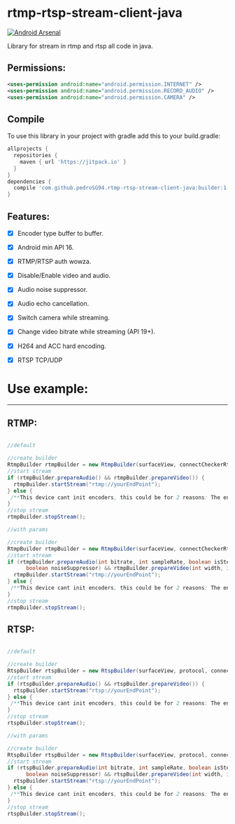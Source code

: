 # rtmp-rtsp-stream-client-java

[![Android Arsenal](https://img.shields.io/badge/Android%20Arsenal-rtmp%20rtsp%20stream%20client%20java-green.svg?style=true)](https://android-arsenal.com/details/1/5333)

Library for stream in rtmp and rtsp all code in java.

Permissions:
----


```xml
<uses-permission android:name="android.permission.INTERNET" />
<uses-permission android:name="android.permission.RECORD_AUDIO" />
<uses-permission android:name="android.permission.CAMERA" />
```

Compile
----

To use this library in your project with gradle add this to your build.gradle:

```gradle
allprojects {
  repositories {
    maven { url 'https://jitpack.io' }
  }
}
dependencies {
  compile 'com.github.pedroSG94.rtmp-rtsp-stream-client-java:builder:1.0.6'
}

```

Features:
----

- [x] Encoder type buffer to buffer.
- [x] Android min API 16.
- [x] RTMP/RTSP auth wowza.
- [x] Disable/Enable video and audio.
- [x] Audio noise suppressor.
- [x] Audio echo cancellation.
- [x] Switch camera while streaming.
- [x] Change video bitrate while streaming (API 19+).
- [x] H264 and ACC hard encoding.
- [x] RTSP TCP/UDP


# Use example:
----

RTMP:
----

```java

//default

//create builder
RtmpBuilder rtmpBuilder = new RtmpBuilder(surfaceView, connectCheckerRtmp);
//start stream
if (rtmpBuilder.prepareAudio() && rtmpBuilder.prepareVideo()) {
  rtmpBuilder.startStream("rtmp://yourEndPoint");
} else {
 /**This device cant init encoders, this could be for 2 reasons: The encoder selected doesnt support any configuration setted or your device hasnt a H264 or ACC encoder (in this case you can see log error valid encoder not found)*/
}
//stop stream
rtmpBuilder.stopStream();

//with params

//create builder
RtmpBuilder rtmpBuilder = new RtmpBuilder(surfaceView, connectCheckerRtmp);
//start stream
if (rtmpBuilder.prepareAudio(int bitrate, int sampleRate, boolean isStereo, boolean echoCanceler,
      boolean noiseSuppressor) && rtmpBuilder.prepareVideo(int width, int height, int fps, int bitrate, boolean hardwareRotation, int rotation)) {
  rtmpBuilder.startStream("rtmp://yourEndPoint");
} else {
 /**This device cant init encoders, this could be for 2 reasons: The encoder selected doesnt support any configuration setted or your device hasnt a H264 or ACC encoder (in this case you can see log error valid encoder not found)*/
}
//stop stream
rtmpBuilder.stopStream();

```

RTSP:
----

```java

//default

//create builder
RtspBuilder rtspBuilder = new RtspBuilder(surfaceView, protocol, connectCheckerRtsp);
//start stream
if (rtspBuilder.prepareAudio() && rtspBuilder.prepareVideo()) {
  rtspBuilder.startStream("rtsp://yourEndPoint");
} else {
 /**This device cant init encoders, this could be for 2 reasons: The encoder selected doesnt support any configuration setted or your device hasnt a H264 or ACC encoder (in this case you can see log error valid encoder not found)*/
}
//stop stream
rtspBuilder.stopStream();

//with params

//create builder
RtspBuilder rtspBuilder = new RtspBuilder(surfaceView, protocol, connectCheckerRtsp);
//start stream
if (rtspBuilder.prepareAudio(int bitrate, int sampleRate, boolean isStereo, boolean echoCanceler,
      boolean noiseSuppressor) && rtspBuilder.prepareVideo(int width, int height, int fps, int bitrate, boolean hardwareRotation, int rotation)) {
  rtspBuilder.startStream("rtsp://yourEndPoint");
} else {
 /**This device cant init encoders, this could be for 2 reasons: The encoder selected doesnt support any configuration setted or your device hasnt a H264 or ACC encoder (in this case you can see log error valid encoder not found)*/
}
//stop stream
rtspBuilder.stopStream();

```
